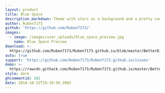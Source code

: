 ```yaml
---
layout: product
title: Blue Space
description_markdown: Theme with stars as a background and a pretty combo of green and blue.
author: Ruben7173
github: 'https://github.com/Ruben7173/'
images:
  - image: /images/user_uploads/blue_space_preview.jpg
    name: Blue Space Preview
download: >-
  https://github.com/Ruben7173/Ruben7173.github.io/blob/master/BetterDiscord-Themes/blue-space/blue-space.theme.css
auto: true
support: 'https://github.com/Ruben7173/Ruben7173.github.io/issues'
demo: >-
  https://rawcdn.githack.com/Ruben7173/Ruben7173.github.io/master/BetterDiscord-Themes/blue-space/code.css
style: dark
ghcommentid: 102
date: 2018-10-22T19:10:50.390Z
---
```


